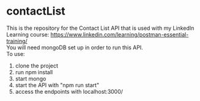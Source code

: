 # contactList

This is the repository for the Contact List API that is used with my LinkedIn Learning course: https://www.linkedin.com/learning/postman-essential-training/  
You will need mongoDB set up in order to run this API.  
To use:
1. clone the project
2. run npm install
3. start mongo
4. start the API with "npm run start"
5. access the endpoints with localhost:3000/
